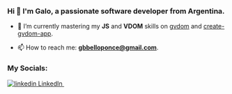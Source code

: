 ### Hi 👋 I'm Galo, a passionate software developer from Argentina.

- 🌱 I’m currently mastering my **JS** and **VDOM** skills on [gvdom](https://github.com/galobponce/gvdom) and [create-gvdom-app](https://github.com/galobponce/create-gvdom-app).

- 📫 How to reach me: **gbbelloponce@gmail.com**.

<h3 align="left">My Socials:</h3>
<p align="left">
  <a href="https://www.linkedin.com/in/galo-benjamin-bello-ponce-1957a620b/" target="blank">
    <img src="https://i.stack.imgur.com/gVE0j.png" alt="linkedin"> LinkedIn
  </a>
  &nbsp;
</p>
